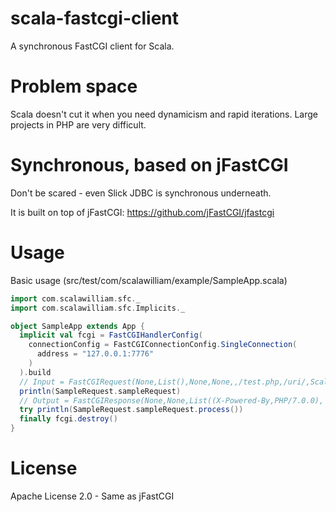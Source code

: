 scala-fastcgi-client
=

A synchronous FastCGI client for Scala.

Problem space
==
Scala doesn't cut it when you need dynamicism and rapid iterations.
Large projects in PHP are very difficult.

Synchronous, based on jFastCGI
==

Don't be scared - even Slick JDBC is synchronous underneath.

It is built on top of jFastCGI: https://github.com/jFastCGI/jfastcgi

Usage
==

Basic usage (src/test/com/scalawilliam/example/SampleApp.scala)

```scala
import com.scalawilliam.sfc._
import com.scalawilliam.sfc.Implicits._

object SampleApp extends App {
  implicit val fcgi = FastCGIHandlerConfig(
    connectionConfig = FastCGIConnectionConfig.SingleConnection(
      address = "127.0.0.1:7776"
    )
  ).build
  // Input = FastCGIRequest(None,List(),None,None,,/test.php,/uri/,ScalaTest,HTTP/1.1,127.0.0.1,1234,GET,None,<function1>)
  println(SampleRequest.sampleRequest)
  // Output = FastCGIResponse(None,None,List((X-Powered-By,PHP/7.0.0), (X-Test,Test), (Content-type,text/html; charset=UTF-8)),None,Some(Received))
  try println(SampleRequest.sampleRequest.process())
  finally fcgi.destroy()
}
```

License
==
Apache License 2.0 - Same as jFastCGI